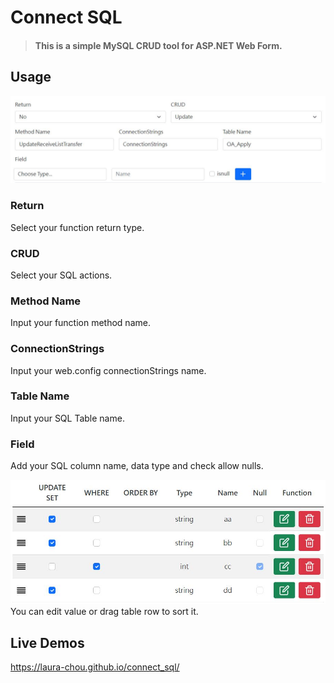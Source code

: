 # Connect SQL
> #### This is a simple MySQL CRUD tool for ASP.NET Web Form.
## Usage
![](image1.JPG)
### Return
Select your function return type.
### CRUD
Select your SQL actions.
### Method Name
Input your function method name.
### ConnectionStrings
Input your web.config connectionStrings name.
### Table Name
Input your SQL Table name.
### Field
Add your SQL column name, data type and check allow nulls.

![](image2.JPG)
You can edit value or drag table row to sort it.

## Live Demos
https://laura-chou.github.io/connect_sql/